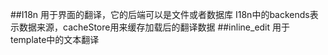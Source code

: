 ##I18n
用于界面的翻译，它的后端可以是文件或者数据库
I18n中的backends表示数据来源，cacheStore用来缓存加载后的翻译数据
##inline_edit
用于template中的文本翻译